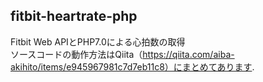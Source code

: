 ## fitbit-heartrate-php
Fitbit Web APIとPHP7.0による心拍数の取得  
ソースコードの動作方法はQiita（https://qiita.com/aiba-akihito/items/e945967981c7d7eb11c8）にまとめてあります.
